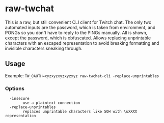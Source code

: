 # raw-twchat

This is a raw, but still convenient CLI client for Twitch chat. The only two automated inputs are the password, which is taken from environment, and PONGs so you don't have to reply to the PINGs manually. All is shown, except the password, which is obfuscated. Allows replacing unprintable characters with an escaped representation to avoid breaking formatting and invisible characters sneaking through.

## Usage

Example: `TW_OAUTH=xyzxyzxyzxyzxyz raw-twchat-cli -replace-unprintables`

### Options

```
  -insecure
        use a plaintext connection
  -replace-unprintables
        replaces unprintable characters like SOH with \uXXXX representation
```
